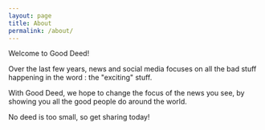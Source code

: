 ```yaml
---
layout: page
title: About
permalink: /about/
---
```


Welcome to Good Deed!

Over the last few years, news and social media focuses on all the bad stuff happening in the word : the "exciting" stuff.

With Good Deed, we hope to change the focus of the news you see, by showing you all the good people do around the world.

No deed is too small, so get sharing today!


